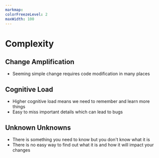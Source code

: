 ```yaml
---
markmap:
colorFreezeLevel: 2
maxWidth: 100
---
```


# Complexity

## Change Amplification

- Seeming simple change requires code modification in many places

## Cognitive Load

- Higher cognitive load means we need to remember 
  and learn more things
- Easy to miss important details which can lead to bugs

## Unknown Unknowns

- There is something you need to know but you don't know what it is
- There is no easy way to find out what it is and 
  how it will impact your changes